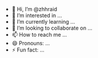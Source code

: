 - 👋 Hi, I’m @zhhraid
- 👀 I’m interested in ...
- 🌱 I’m currently learning ...
- 💞️ I’m looking to collaborate on ...
- 📫 How to reach me ...
- 😄 Pronouns: ...
- ⚡ Fun fact: ...

<!---
zhhraid/zhhraid is a ✨ special ✨ repository because its `README.md` (this file) appears on your GitHub profile.
You can click the Preview link to take a look at your changes.
--->
